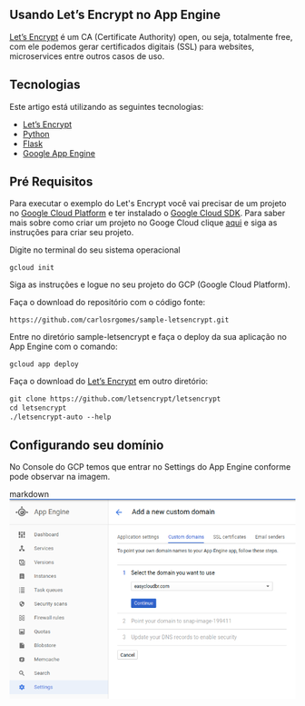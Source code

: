Usando Let’s Encrypt no App Engine
---
[Let’s Encrypt](https://letsencrypt.org/) é um CA (Certificate Authority) open, ou seja, totalmente free, com ele podemos gerar certificados digitais (SSL) para websites, microservices entre outros casos de uso.

Tecnologias
---
Este artigo está utilizando as seguintes tecnologias:

  - [Let’s Encrypt](https://letsencrypt.org/)
  - [Python](https://www.python.org/)
  - [Flask](http://flask.pocoo.org/)
  - [Google App Engine](https://cloud.google.com/appengine/)
  
 Pré Requisitos
  ---
 Para executar o exemplo do Let's Encrypt você vai precisar de um projeto no [Google Cloud Platform](https://console.cloud.google.com) e ter instalado o [Google Cloud SDK](https://cloud.google.com/sdk/downloads?hl=pt-br).
 Para saber mais sobre como criar um projeto no Googe Cloud clique [aqui](https://cloud.google.com/sdk/downloads?hl=pt-br) e siga as instruções para criar seu projeto.
 
Digite no terminal do seu sistema operacional
```
gcloud init
```
Siga as instruções e logue no seu projeto do GCP (Google Cloud Platform).

Faça o download do repositório com o código fonte:

```
https://github.com/carlosrgomes/sample-letsencrypt.git
```

Entre no diretório sample-letsencrypt e faça o deploy da sua aplicação no App Engine com o comando:
```
gcloud app deploy
```

Faça o download do [Let’s Encrypt](https://letsencrypt.org/) em outro diretório:

```
git clone https://github.com/letsencrypt/letsencrypt
cd letsencrypt
./letsencrypt-auto --help
```

Configurando seu domínio
---
No Console do GCP temos que entrar no Settings do App Engine conforme pode observar na imagem.

markdown
![GitHub Logo](images/appenginesettings.png)




